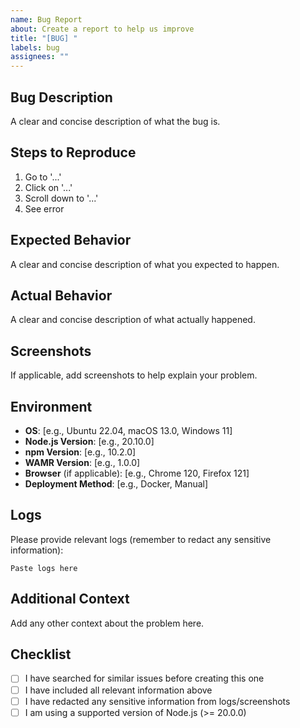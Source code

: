 ```yaml
---
name: Bug Report
about: Create a report to help us improve
title: "[BUG] "
labels: bug
assignees: ""
---
```


## Bug Description

A clear and concise description of what the bug is.

## Steps to Reproduce

1. Go to '...'
2. Click on '...'
3. Scroll down to '...'
4. See error

## Expected Behavior

A clear and concise description of what you expected to happen.

## Actual Behavior

A clear and concise description of what actually happened.

## Screenshots

If applicable, add screenshots to help explain your problem.

## Environment

- **OS**: [e.g., Ubuntu 22.04, macOS 13.0, Windows 11]
- **Node.js Version**: [e.g., 20.10.0]
- **npm Version**: [e.g., 10.2.0]
- **WAMR Version**: [e.g., 1.0.0]
- **Browser** (if applicable): [e.g., Chrome 120, Firefox 121]
- **Deployment Method**: [e.g., Docker, Manual]

## Logs

Please provide relevant logs (remember to redact any sensitive information):

```
Paste logs here
```

## Additional Context

Add any other context about the problem here.

## Checklist

- [ ] I have searched for similar issues before creating this one
- [ ] I have included all relevant information above
- [ ] I have redacted any sensitive information from logs/screenshots
- [ ] I am using a supported version of Node.js (>= 20.0.0)
